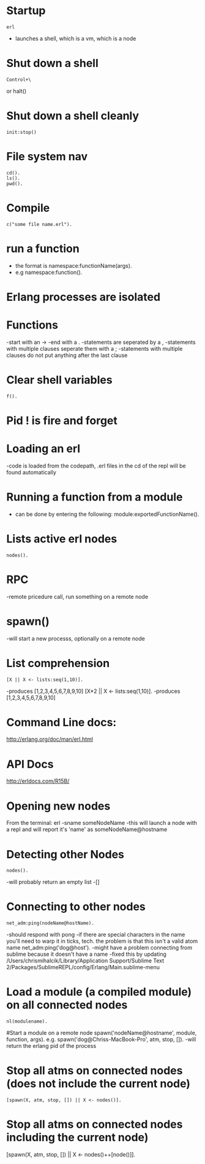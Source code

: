 # Startup
    erl 
- launches a shell, which is a vm, which is a node

# Shut down a shell
    Control+\
or
    halt()

# Shut down a shell cleanly
    init:stop()

# File system nav
```
cd().
ls().
pwd().
```

# Compile
    c("some file name.erl").


# run a function 
- the format is namespace:functionName(args).
- e.g
    namespace:function().

# Erlang processes are isolated

# Functions
-start with an ->
-end with a .
-statements are seperated by a ,
-statements with multiple clauses seperate them with a ;
-statements with multiple clauses do not put anything after the last clause

# Clear shell variables
    f().

# Pid ! is fire and forget

# Loading an erl
-code is loaded from the codepath, .erl files in the cd of the repl will be found automatically

# Running a function from a module
- can be done by entering the following:
	module:exportedFunctionName().

# Lists active erl nodes
    nodes().

# RPC
-remote pricedure call, run something on a remote node

# spawn()
-will start a new processs, optionally on a remote node

# List comprehension
    [X || X <- lists:seq(1,10)].
-produces [1,2,3,4,5,6,7,8,9,10]
    [X*2 || X <- lists:seq(1,10)].
-produces [1,2,3,4,5,6,7,8,9,10]

# Command Line docs:
http://erlang.org/doc/man/erl.html

# API Docs
http://erldocs.com/R15B/

# Opening new nodes
From the terminal:
    erl -sname someNodeName
-this will launch a node with a repl and will report it's 'name' as someNodeName@hostname


# Detecting other Nodes
    nodes().
-will probably return an empty list
-[]

# Connecting to other nodes
    net_adm:ping(nodeName@hostName).
-should respond with 
	pong
-if there are special characters in the name you'll need to warp it in ticks, tech. the problem is that this isn't a valid atom name
    net_adm:ping('dog@host').
-might have a problem connecting from sublime because it doesn't have a name
-fixed this by updating /Users/chrismihalcik/Library/Application Support/Sublime Text 2/Packages/SublimeREPL/config/Erlang/Main.sublime-menu

# Load a module (a compiled module) on all connected nodes
    nl(modulename).

#Start a module on a remote node
    spawn('nodeName@hostname', module, function, args).
e.g.
    spawn('dog@Chriss-MacBook-Pro', atm, stop, []).
-will return the erlang pid of the process

# Stop all atms on connected nodes (does not include the current node)
    [spawn(X, atm, stop, []) || X <- nodes()].

# Stop all atms on connected nodes including the current node)
   [spawn(X, atm, stop, []) || X <- nodes()++[node()]].





